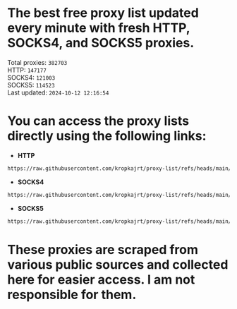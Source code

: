 # The best free proxy list updated every minute with fresh HTTP, SOCKS4, and SOCKS5 proxies.

Total proxies: `382703`  
HTTP: `147177`  
SOCKS4: `121003`  
SOCKS5: `114523`  
Last updated: `2024-10-12 12:16:54`  

# You can access the proxy lists directly using the following links:

- **HTTP**

```bash
https://raw.githubusercontent.com/kropkajrt/proxy-list/refs/heads/main/http.txt
```

- **SOCKS4**

```bash
https://raw.githubusercontent.com/kropkajrt/proxy-list/refs/heads/main/socks4.txt
```

- **SOCKS5**

```bash
https://raw.githubusercontent.com/kropkajrt/proxy-list/refs/heads/main/socks5.txt
```

# These proxies are scraped from various public sources and collected here for easier access. I am not responsible for them.